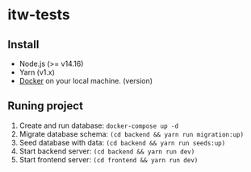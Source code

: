 # itw-tests

## Install

* Node.js (>= v14.16)
* Yarn (v1.x)
* [Docker](https://www.docker.com/products/docker-desktop) on your local machine.
(version)

## Runing project

1. Create and run database: `docker-compose up -d`
2. Migrate database schema: `(cd backend && yarn run migration:up)`
3. Seed database with data: `(cd backend && yarn run seeds:up)`
4. Start backend server: `(cd backend && yarn run dev)`
5. Start frontend server: `(cd frontend && yarn run dev)`


